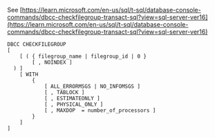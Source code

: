 See [https://learn.microsoft.com/en-us/sql/t-sql/database-console-commands/dbcc-checkfilegroup-transact-sql?view=sql-server-ver16](https://learn.microsoft.com/en-us/sql/t-sql/database-console-commands/dbcc-checkfilegroup-transact-sql?view=sql-server-ver16)
```
DBCC CHECKFILEGROUP
[
    [ ( { filegroup_name | filegroup_id | 0 }
        [ , NOINDEX ]
  ) ]
    [ WITH
        {
            [ ALL_ERRORMSGS | NO_INFOMSGS ]
            [ , TABLOCK ]
            [ , ESTIMATEONLY ]
            [ , PHYSICAL_ONLY ]
            [ , MAXDOP  = number_of_processors ]
        }
    ]
]
```
